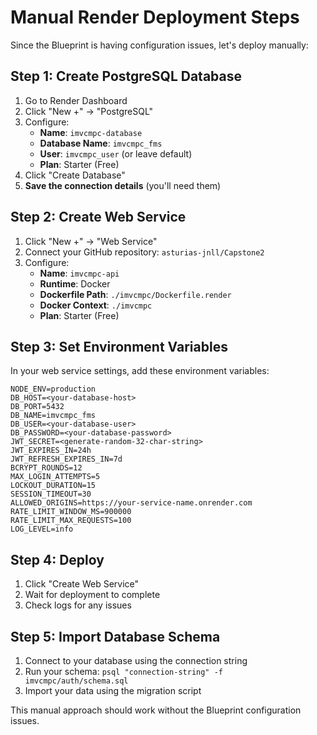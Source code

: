 # Manual Render Deployment Steps

Since the Blueprint is having configuration issues, let's deploy manually:

## Step 1: Create PostgreSQL Database

1. Go to Render Dashboard
2. Click "New +" → "PostgreSQL"
3. Configure:
   - **Name**: `imvcmpc-database`
   - **Database Name**: `imvcmpc_fms`
   - **User**: `imvcmpc_user` (or leave default)
   - **Plan**: Starter (Free)
4. Click "Create Database"
5. **Save the connection details** (you'll need them)

## Step 2: Create Web Service

1. Click "New +" → "Web Service"
2. Connect your GitHub repository: `asturias-jnll/Capstone2`
3. Configure:
   - **Name**: `imvcmpc-api`
   - **Runtime**: Docker
   - **Dockerfile Path**: `./imvcmpc/Dockerfile.render`
   - **Docker Context**: `./imvcmpc`
   - **Plan**: Starter (Free)

## Step 3: Set Environment Variables

In your web service settings, add these environment variables:

```
NODE_ENV=production
DB_HOST=<your-database-host>
DB_PORT=5432
DB_NAME=imvcmpc_fms
DB_USER=<your-database-user>
DB_PASSWORD=<your-database-password>
JWT_SECRET=<generate-random-32-char-string>
JWT_EXPIRES_IN=24h
JWT_REFRESH_EXPIRES_IN=7d
BCRYPT_ROUNDS=12
MAX_LOGIN_ATTEMPTS=5
LOCKOUT_DURATION=15
SESSION_TIMEOUT=30
ALLOWED_ORIGINS=https://your-service-name.onrender.com
RATE_LIMIT_WINDOW_MS=900000
RATE_LIMIT_MAX_REQUESTS=100
LOG_LEVEL=info
```

## Step 4: Deploy

1. Click "Create Web Service"
2. Wait for deployment to complete
3. Check logs for any issues

## Step 5: Import Database Schema

1. Connect to your database using the connection string
2. Run your schema: `psql "connection-string" -f imvcmpc/auth/schema.sql`
3. Import your data using the migration script

This manual approach should work without the Blueprint configuration issues.
